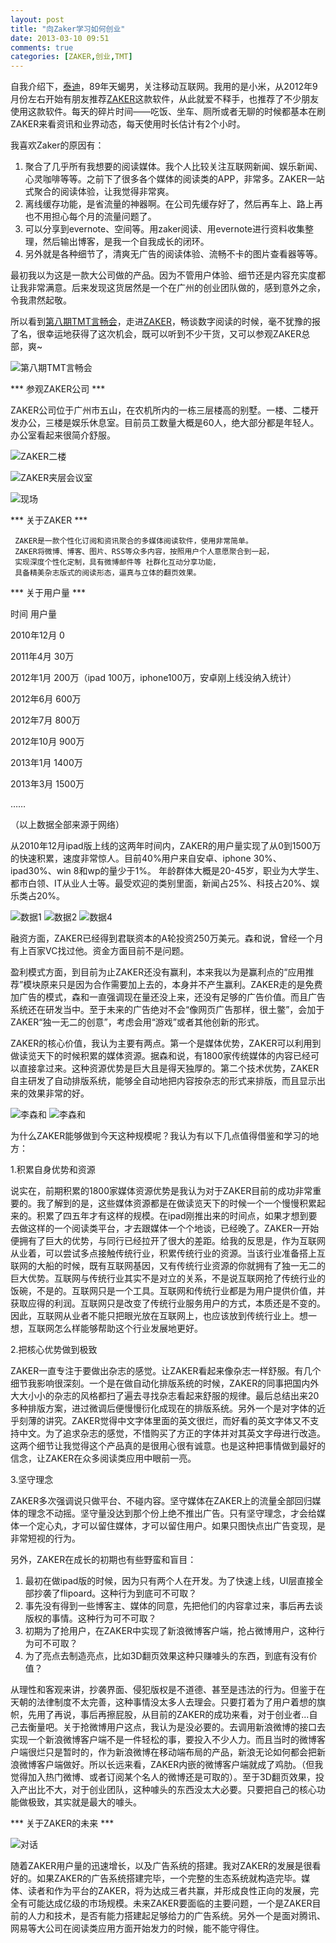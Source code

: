 ```yaml
---
layout: post
title: "向Zaker学习如何创业"
date: 2013-03-10 09:51
comments: true
categories: [ZAKER,创业,TMT]
---
```




自我介绍下，[泰迪](http://teddywu.info "泰迪的博客")，89年天蝎男，关注移动互联网。我用的是小米，从2012年9月份左右开始有朋友推荐[ZAKER](http://www.myzaker.com)这款软件，从此就爱不释手，也推荐了不少朋友使用这款软件。每天的碎片时间——吃饭、坐车、厕所或者无聊的时候都基本在刷ZAKER来看资讯和业界动态，每天使用时长估计有2个小时。

<!--more -->

我喜欢Zaker的原因有：

1. 聚合了几乎所有我想要的阅读媒体。我个人比较关注互联网新闻、娱乐新闻、心灵咖啡等等。之前下了很多各个媒体的阅读类的APP，非常多。ZAKER一站式聚合的阅读体验，让我觉得非常爽。
2. 离线缓存功能，是省流量的神器啊。在公司先缓存好了，然后再车上、路上再也不用担心每个月的流量问题了。
3. 可以分享到evernote、空间等。用zaker阅读、用evernote进行资料收集整理，然后输出博客，是我一个自我成长的闭环。
4. 另外就是各种细节了，清爽无广告的阅读体验、流畅不卡的图片查看器等等。

最初我以为这是一款大公司做的产品。因为不管用户体验、细节还是内容充实度都让我非常满意。后来发现这货居然是一个在广州的创业团队做的，感到意外之余，令我肃然起敬。

所以看到[第八期TMT言畅会](http://21sq.org/?p=2254)，走进[ZAKER](http://www.myzaker.com)，畅谈数字阅读的时候，毫不犹豫的报了名，很幸运地获得了这次机会，既可以听到不少干货，又可以参观ZAKER总部，爽~

![第八期TMT言畅会](/images/ZAKER/zaker1.jpg "第八期TMT言畅会")

*** 参观ZAKER公司 ***

ZAKER公司位于广州市五山，在农机所内的一栋三层楼高的别墅。一楼、二楼开发办公，三楼是娱乐休息室。目前员工数量大概是60人，绝大部分都是年轻人。办公室看起来很简介舒服。

![ZAKER二楼](/images/ZAKER/floor1.jpg "ZAKER二楼")

![ZAKER夹层会议室](/images/ZAKER/floor2.5.jpg "ZAKER夹层会议室")

![现场](/images/ZAKER/xianchang.jpg "现场")


*** 关于ZAKER ***

     ZAKER是一款个性化订阅和资讯聚合的多媒体阅读软件，使用非常简单。
     ZAKER将微博、博客、图片、RSS等众多内容，按照用户个人意愿聚合到一起，
     实现深度个性化定制，具有微博邮件等 社群化互动分享功能，
     具备精美杂志版式的阅读形态，逼真与立体的翻页效果。

*** 关于用户量 ***


时间            用户量

2010年12月  0

2011年4月  30万

2012年1月 200万（ipad 100万，iphone100万，安卓刚上线没纳入统计）

2012年6月 600万

2012年7月 800万

2012年10月 900万

2013年1月 1400万

2013年3月 1500万

……

（以上数据全部来源于网络）


从2010年12月ipad版上线的这两年时间内，ZAKER的用户量实现了从0到1500万的快速积累，速度非常惊人。目前40%用户来自安卓、iphone 30%、ipad30%、win 8和wp的量少于1%。 年龄群体大概是20-45岁，职业为大学生、都市白领、IT从业人士等。最受欢迎的类别里面，新闻占25%、科技占20%、娱乐类占20%。

![数据1](/images/ZAKER/data1.jpg "数据1")
![数据2](/images/ZAKER/data2.jpg "数据2")
![数据4](/images/ZAKER/data4.jpg "数据4")

融资方面，ZAKER已经得到君联资本的A轮投资250万美元。森和说，曾经一个月有上百家VC找过他。资金方面目前不是问题。

盈利模式方面，到目前为止ZAKER还没有赢利，本来我以为是赢利点的“应用推荐”模块原来只是因为合作需要加上去的，本身并不产生赢利。ZAKER走的是免费加广告的模式，森和一直强调现在量还没上来，还没有足够的广告价值。而且广告系统还在研发当中。至于未来的广告绝对不会“像网页广告那样，很土鳖”，会加于ZAKER“独一无二的创意”，考虑会用“游戏”或者其他创新的形式。

ZAKER的核心价值，我认为主要有两点。第一个是媒体优势，ZAKER可以利用到做读览天下的时候积累的媒体资源。据森和说，有1800家传统媒体的内容已经可以直接拿过来。这种资源优势是巨大且是得天独厚的。第二个技术优势，ZAKER 自主研发了自动排版系统，能够全自动地把内容按杂志的形式来排版，而且显示出来的效果非常的好。

![李森和](/images/ZAKER/lisenhe.jpg "李森和")
![李森和](/images/ZAKER/lisenhe2.jpg "李森和")

为什么ZAKER能够做到今天这种规模呢？我认为有以下几点值得借鉴和学习的地方：

1.积累自身优势和资源

说实在，前期积累的1800家媒体资源优势是我认为对于ZAKER目前的成功非常重要的。我了解到的是，这些媒体资源都是在做读览天下的时候一个一个慢慢积累起来的。积累了四五年才有这样的规模。在ipad刚推出来的时间点，如果才想到要去做这样的一个阅读类平台，才去跟媒体一个个地谈，已经晚了。ZAKER一开始便拥有了巨大的优势，与同行已经拉开了很大的差距。给我的反思是，作为互联网从业着，可以尝试多点接触传统行业，积累传统行业的资源。当该行业准备搭上互联网的大船的时候，既有互联网基因，又有传统行业资源的你就拥有了独一无二的巨大优势。互联网与传统行业其实不是对立的关系，不是说互联网抢了传统行业的饭碗，不是的。互联网只是一个工具。互联网和传统行业都是为用户提供价值，并获取应得的利润。互联网只是改变了传统行业服务用户的方式，本质还是不变的。因此，互联网从业者不能只把眼光放在互联网上，也应该放到传统行业上。想一想，互联网怎么样能够帮助这个行业发展地更好。

2.把核心优势做到极致

ZAKER一直专注于要做出杂志的感觉。让ZAKER看起来像杂志一样舒服。有几个细节我影响很深刻。一个是在做自动化排版系统的时候，ZAKER的同事把国内外大大小小的杂志的风格都扫了遍去寻找杂志看起来舒服的规律。最后总结出来20多种排版方案，进过微调后便慢慢衍化成现在的排版系统。另外一个是对字体的近乎刻薄的讲究。ZAKER觉得中文字体里面的英文很烂，而好看的英文字体又不支持中文。为了追求杂志的感觉，不惜购买了方正的字体并对其英文字母进行改造。这两个细节让我觉得这个产品真的是很用心很有诚意。也是这种把事情做到最好的信念，让ZAKER在众多阅读类应用中眼前一亮。

3.坚守理念

ZAKER多次强调说只做平台、不碰内容。坚守媒体在ZAKER上的流量全部回归媒体的理念不动摇。坚守量没达到那个份上绝不推出广告。只有坚守理念，才会给媒体一个定心丸，才可以留住媒体，才可以留住用户。如果只图快点出广告变现，是非常短视的行为。

另外，ZAKER在成长的初期也有些野蛮和盲目：

1. 最初在做ipad版的时候，因为只有两个人在开发。为了快速上线，UI层直接全部抄袭了flipoard。这种行为到底可不可取？
2. 事先没有得到一些博客主、媒体的同意，先把他们的内容拿过来，事后再去谈版权的事情。这种行为可不可取？
3. 初期为了抢用户，在ZAKER中实现了新浪微博客户端，抢占微博用户，这种行为可不可取？
4. 为了亮点去制造亮点，比如3D翻页效果这种只赚噱头的东西，到底有没有价值？

从理性和客观来讲，抄袭界面、侵犯版权是不道德、甚至是违法的行为。但鉴于在天朝的法律制度不太完善，这种事情没太多人去理会。只要打着为了用户着想的旗帜，先用了再说，事后再擦屁股，从目前的ZAKER的成功来看，对于创业者...自己去衡量吧。关于抢微博用户这点，我认为是没必要的。去调用新浪微博的接口去实现一个新浪微博客户端不是一件轻松的事，要投入不少人力。而且当时的微博客户端很烂只是暂时的，作为新浪微博在移动端布局的产品，新浪无论如何都会把新浪微博客户端做好。所以长远来看，ZAKER内嵌的微博客户端就成了鸡肋。（但我觉得加入热门微博、或者订阅某个名人的微博还是可取的）。至于3D翻页效果，投入产出比不大，对于创业团队，这种噱头的东西没太大必要。只要把自己的核心功能做极致，其实就是最大的噱头。

*** 关于ZAKER的未来 ***

![对话](/images/ZAKER/talk.jpg "对话")

随着ZAKER用户量的迅速增长，以及广告系统的搭建。我对ZAKER的发展是很看好的。如果ZAKER的广告系统搭建完毕，一个完整的生态系统就构造完毕。媒体、读者和作为平台的ZAKER，将为达成三者共赢，并形成良性正向的发展，完全有可能达成亿级的市场规模。未来ZAKER要面临的主要问题，一个是ZAKER目前的人力和技术，是否有能力搭建起足够给力的广告系统。另外一个是面对腾讯、网易等大公司在阅读类应用方面开始发力的时候，能不能守得住。